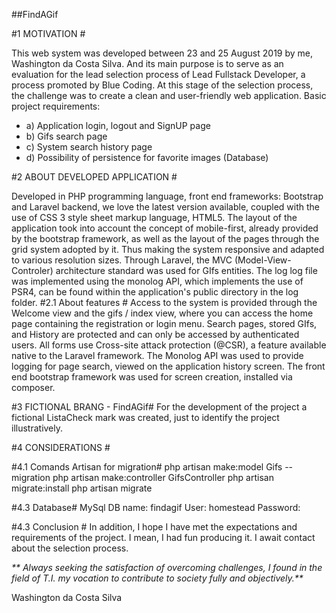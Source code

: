 ##FindAGif

#1 MOTIVATION #

This web system was developed between 23 and 25 August 2019 by me, Washington da Costa Silva. And its main purpose is to serve as an evaluation for the lead selection process of Lead Fullstack Developer, a process promoted by Blue Coding. At this stage of the selection process, the challenge was to create a clean and user-friendly web application.
Basic project requirements:
- a) Application login, logout and SignUP page
- b) Gifs search page
- c) System search history page
- d) Possibility of persistence for favorite images (Database)

#2 ABOUT DEVELOPED APPLICATION #

Developed in PHP programming language, front end frameworks: Bootstrap and Laravel backend, we love the latest version available, coupled with the use of CSS 3 style sheet markup language, HTML5. The layout of the application took into account the concept of mobile-first, already provided by the bootstrap framework, as well as the layout of the pages through the grid system adopted by it. Thus making the system responsive and adapted to various resolution sizes. Through Laravel, the MVC (Model-View-Controler) architecture standard was used for GIfs entities. The log log file was implemented using the monolog API, which implements the use of PSR4, can be found within the application's public directory in the log folder.
#2.1 About features #
Access to the system is provided through the Welcome view and the gifs / index view, where you can access the home page containing the registration or login menu.
Search pages, stored GIfs, and History are protected and can only be accessed by authenticated users.
All forms use Cross-site attack protection (@CSR), a feature available native to the Laravel framework.
The Monolog API was used to provide logging for page search, viewed on the application history screen.
The front end bootstrap framework was used for screen creation, installed via composer.

#3 FICTIONAL BRANG - FindAGif#
For the development of the project a fictional ListaCheck mark was created, just to identify the project illustratively.

#4 CONSIDERATIONS #

#4.1 Comands Artisan for migration#
php artisan make:model Gifs --migration
php artisan make:controller GifsController
php artisan migrate:install
php artisan migrate

#4.3 Database#
MySql
DB name: findagif
User: homestead
Password:

#4.3 Conclusion #
In addition, I hope I have met the expectations and requirements of the project. I mean, I had fun producing it. I await contact about the selection process.

_** Always seeking the satisfaction of overcoming challenges, I found in the field of T.I. my vocation to contribute to society fully and objectively.**_


<right>Washington da Costa Silva</right>
